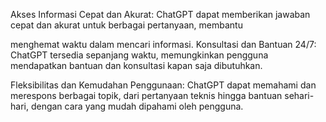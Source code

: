 Akses Informasi Cepat dan Akurat:
ChatGPT dapat memberikan jawaban cepat dan akurat untuk berbagai pertanyaan, membantu 

menghemat waktu dalam mencari informasi.
Konsultasi dan Bantuan 24/7:
ChatGPT tersedia sepanjang waktu, memungkinkan pengguna mendapatkan bantuan dan konsultasi kapan saja dibutuhkan.

Fleksibilitas dan Kemudahan Penggunaan:
ChatGPT dapat memahami dan merespons berbagai topik, dari pertanyaan teknis hingga bantuan sehari-hari, dengan cara yang mudah dipahami oleh pengguna.